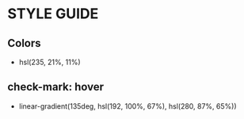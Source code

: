 

# STYLE GUIDE
## Colors
- hsl(235, 21%, 11%)
## check-mark: hover
- linear-gradient(135deg, hsl(192, 100%, 67%), hsl(280, 87%, 65%))